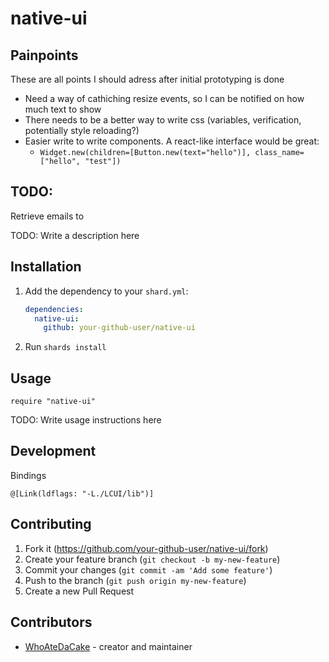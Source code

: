 # native-ui

## Painpoints

These are all points I should adress after initial prototyping is done
* Need a way of cathiching resize events, so I can be notified on how much text to show
* There needs to be a better way to write css (variables, verification, potentially style reloading?)
* Easier write to write components. A react-like interface would be great:
  * `Widget.new(children=[Button.new(text="hello")], class_name=["hello", "test"])`

## TODO:

Retrieve emails to 

TODO: Write a description here

## Installation

1. Add the dependency to your `shard.yml`:

   ```yaml
   dependencies:
     native-ui:
       github: your-github-user/native-ui
   ```

2. Run `shards install`

## Usage

```crystal
require "native-ui"
```

TODO: Write usage instructions here

## Development

Bindings
```
@[Link(ldflags: "-L./LCUI/lib")]
```

## Contributing

1. Fork it (<https://github.com/your-github-user/native-ui/fork>)
2. Create your feature branch (`git checkout -b my-new-feature`)
3. Commit your changes (`git commit -am 'Add some feature'`)
4. Push to the branch (`git push origin my-new-feature`)
5. Create a new Pull Request

## Contributors

- [WhoAteDaCake](https://github.com/your-github-user) - creator and maintainer
